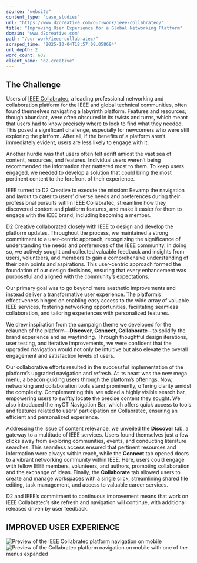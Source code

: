 ```yaml
---
source: "website"
content_type: "case_studies"
url: "https://www.d2creative.com/our-work/ieee-collabratec/"
title: "Improving User Experience for a Global Networking Platform"
domain: "www.d2creative.com"
path: "/our-work/ieee-collabratec/"
scraped_time: "2025-10-04T18:57:08.058684"
url_depth: 2
word_count: 632
client_name: "d2-creative"
---
```


## The  Challenge

Users of [IEEE Collabratec](https://ieee-collabratec.ieee.org/), a leading professional networking and collaboration platform for the IEEE and global technical communities, often found themselves navigating a labyrinth platform. Features and resources, though abundant, were often obscured in its twists and turns, which meant that users had to know precisely where to look to find what they needed. This posed a significant challenge, especially for newcomers who were still exploring the platform. After all, if the benefits of a platform aren’t immediately evident, users are less likely to engage with it.

Another hurdle was that users often felt adrift amidst the vast sea of content, resources, and features. Individual users weren’t being recommended the information that mattered most to them. To keep users engaged, we needed to develop a solution that could bring the most pertinent content to the forefront of their experience.

IEEE turned to D2 Creative to execute the mission: Revamp the navigation and layout to cater to users’ diverse needs and preferences during their professional pursuits within IEEE Collabratec, streamline how they discovered content and platform features, and make it easier for them to engage with the IEEE brand, including becoming a member.

D2 Creative collaborated closely with IEEE to design and develop the platform updates. Throughout the process, we maintained a strong commitment to a user-centric approach, recognizing the significance of understanding the needs and preferences of the IEEE community. In doing so, we actively sought and collected valuable feedback and insights from users, volunteers, and members to gain a comprehensive understanding of their pain points and aspirations. This user-centric approach formed the foundation of our design decisions, ensuring that every enhancement was purposeful and aligned with the community’s expectations.

Our primary goal was to go beyond mere aesthetic improvements and instead deliver a transformative user experience. The platform’s effectiveness hinged on enabling easy access to the wide array of valuable IEEE services, fostering networking opportunities, facilitating seamless collaboration, and tailoring experiences with personalized features.

We drew inspiration from the campaign theme we developed for the relaunch of the platform—**Discover, Connect, Collaborate**—to solidify the brand experience and as wayfinding. Through thoughtful design iterations, user testing, and iterative improvements, we were confident that the upgraded navigation would not only be intuitive but also elevate the overall engagement and satisfaction levels of users.

Our collaborative efforts resulted in the successful implementation of the platform’s upgraded navigation and refresh. At its heart was the new mega menu, a beacon guiding users through the platform’s offerings. Now, networking and collaboration tools stand prominently, offering clarity amidst the complexity. Complementing this, we added a highly visible search bar, empowering users to swiftly locate the precise content they sought. We also introduced the myCT Navigation Bar, which offers quick access to tools and features related to users’ participation on Collabratec, ensuring an efficient and personalized experience.

Addressing the issue of content relevance, we unveiled the **Discover** tab, a gateway to a multitude of IEEE services. Users found themselves just a few clicks away from exploring communities, events, and conducting literature searches. This seamless access ensured that pertinent resources and information were always within reach, while the **Connect** tab opened doors to a vibrant networking community within IEEE. Here, users could engage with fellow IEEE members, volunteers, and authors, promoting collaboration and the exchange of ideas. Finally, the **Collaborate** tab allowed users to create and manage workspaces with a single click, streamlining shared file editing, task management, and access to valuable career services.

D2 and IEEE’s commitment to continuous improvement means that work on IEEE Collabratec’s site refresh and navigation will continue, with additional releases driven by user feedback.

## IMPROVED USER EXPERIENCE

![Preview of the IEEE Collabratec platform navigation on mobile](https://www.d2creative.com/wp-content/uploads/2023/09/img-mobile-platform-improvements-1@2x1.jpg) ![Preview of the Collabratec platform navigation on mobile with one of the menus expanded](https://www.d2creative.com/wp-content/uploads/2023/09/img-mobile-platform-improvements-2@2x1.jpg)